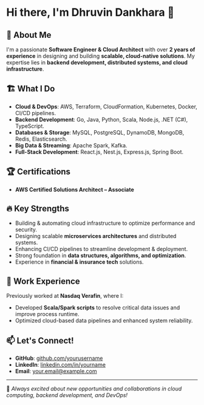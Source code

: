 # Hi there, I'm Dhruvin Dankhara 👋

## 🚀 About Me
I'm a passionate **Software Engineer & Cloud Architect** with over **2 years of experience** in designing and building **scalable, cloud-native solutions**. My expertise lies in **backend development, distributed systems, and cloud infrastructure**.

## 🏗️ What I Do
- **Cloud & DevOps**: AWS, Terraform, CloudFormation, Kubernetes, Docker, CI/CD pipelines.
- **Backend Development**: Go, Java, Python, Scala, Node.js, .NET (C#), TypeScript.
- **Databases & Storage**: MySQL, PostgreSQL, DynamoDB, MongoDB, Redis, Elasticsearch.
- **Big Data & Streaming**: Apache Spark, Kafka.
- **Full-Stack Development**: React.js, Nest.js, Express.js, Spring Boot.

## 🏆 Certifications
- **AWS Certified Solutions Architect – Associate**

## 🔥 Key Strengths
- Building & automating cloud infrastructure to optimize performance and security.
- Designing scalable **microservices architectures** and distributed systems.
- Enhancing CI/CD pipelines to streamline development & deployment.
- Strong foundation in **data structures, algorithms, and optimization**.
- Experience in **financial & insurance tech** solutions.

## 📌 Work Experience
Previously worked at **Nasdaq Verafin**, where I:
- Developed **Scala/Spark scripts** to resolve critical data issues and improve process runtime.
- Optimized cloud-based data pipelines and enhanced system reliability.

## 📫 Let's Connect!
- **GitHub**: [github.com/yourusername](https://github.com/DhruvinDankhara)
- **LinkedIn**: [linkedin.com/in/yourname](https://linkedin.com/in/dhruvin-dankhara)
- **Email**: your.email@example.com

---
🚀 *Always excited about new opportunities and collaborations in cloud computing, backend development, and DevOps!*
